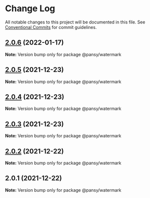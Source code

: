 # Change Log

All notable changes to this project will be documented in this file.
See [Conventional Commits](https://conventionalcommits.org) for commit guidelines.

## [2.0.6](https://github.com/pansyjs/watermark/compare/@pansy/watermark@2.0.5...@pansy/watermark@2.0.6) (2022-01-17)

**Note:** Version bump only for package @pansy/watermark





## [2.0.5](https://github.com/pansyjs/watermark/compare/@pansy/watermark@2.0.4...@pansy/watermark@2.0.5) (2021-12-23)

**Note:** Version bump only for package @pansy/watermark





## [2.0.4](https://github.com/pansyjs/watermark/compare/@pansy/watermark@2.0.3...@pansy/watermark@2.0.4) (2021-12-23)

**Note:** Version bump only for package @pansy/watermark





## [2.0.3](https://github.com/pansyjs/watermark/compare/@pansy/watermark@2.0.2...@pansy/watermark@2.0.3) (2021-12-23)

**Note:** Version bump only for package @pansy/watermark





## [2.0.2](https://github.com/pansyjs/watermark/compare/@pansy/watermark@2.0.1...@pansy/watermark@2.0.2) (2021-12-22)

**Note:** Version bump only for package @pansy/watermark





## 2.0.1 (2021-12-22)

**Note:** Version bump only for package @pansy/watermark

